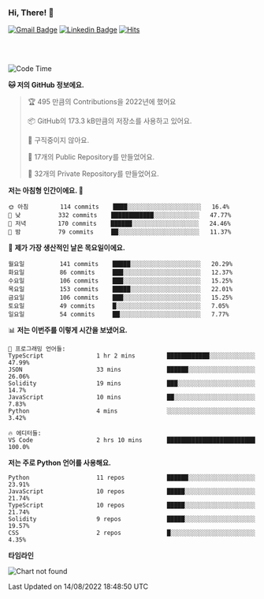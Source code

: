 ### Hi, There! 👋


[![Gmail Badge](https://img.shields.io/badge/-725psh@gmail.com-c14438?style=flat&logo=Gmail&logoColor=white&link=mailto:725psh@gmail.com)](mailto:725psh@gmail.com) 
[![Linkedin Badge](https://img.shields.io/badge/-soohanpark-0072b1?style=flat&logo=Linkedin&logoColor=white&link=https://www.linkedin.com/in/soohanpark/)](https://www.linkedin.com/in/soohanpark/) 
[![Hits](https://hits.seeyoufarm.com/api/count/incr/badge.svg?url=https%3A%2F%2Fgithub.com%2FSoohan-Park&count_bg=%23000000&title_bg=%23828282&icon=gradle.svg&icon_color=%23FFFFFF&title=Visited&edge_flat=false)](https://hits.seeyoufarm.com)  

<br />
<br />

<!--START_SECTION:waka-->
![Code Time](http://img.shields.io/badge/Code%20Time-208%20hrs%2033%20mins-blue)

**🐱 저의 GitHub 정보에요.** 

> 🏆 495 만큼의 Contributions을 2022년에 했어요
 > 
> 📦 GitHub의 173.3 kB만큼의 저장소를 사용하고 있어요. 
 > 
> 🚫 구직중이지 않아요.
 > 
> 📜 17개의 Public Repository를 만들었어요. 
 > 
> 🔑 32개의 Private Repository를 만들었어요.  
 > 
**저는 아침형 인간이에요. 🐤** 

```text
🌞 아침         114 commits    ████░░░░░░░░░░░░░░░░░░░░░   16.4% 
🌆 낮　         332 commits    ████████████░░░░░░░░░░░░░   47.77% 
🌃 저녁         170 commits    ██████░░░░░░░░░░░░░░░░░░░   24.46% 
🌙 밤　         79 commits     ██░░░░░░░░░░░░░░░░░░░░░░░   11.37%

```
📅 **제가 가장 생산적인 날은 목요일이에요.** 

```text
월요일          141 commits    █████░░░░░░░░░░░░░░░░░░░░   20.29% 
화요일          86 commits     ███░░░░░░░░░░░░░░░░░░░░░░   12.37% 
수요일          106 commits    ███░░░░░░░░░░░░░░░░░░░░░░   15.25% 
목요일          153 commits    █████░░░░░░░░░░░░░░░░░░░░   22.01% 
금요일          106 commits    ███░░░░░░░░░░░░░░░░░░░░░░   15.25% 
토요일          49 commits     █░░░░░░░░░░░░░░░░░░░░░░░░   7.05% 
일요일          54 commits     ██░░░░░░░░░░░░░░░░░░░░░░░   7.77%

```


📊 **저는 이번주를 이렇게 시간을 보냈어요.** 

```text
💬 프로그래밍 언어들: 
TypeScript               1 hr 2 mins         ████████████░░░░░░░░░░░░░   47.99% 
JSON                     33 mins             ██████░░░░░░░░░░░░░░░░░░░   26.06% 
Solidity                 19 mins             ███░░░░░░░░░░░░░░░░░░░░░░   14.7% 
JavaScript               10 mins             ██░░░░░░░░░░░░░░░░░░░░░░░   7.83% 
Python                   4 mins              ░░░░░░░░░░░░░░░░░░░░░░░░░   3.42%

🔥 에디터들: 
VS Code                  2 hrs 10 mins       █████████████████████████   100.0%

```

**저는 주로 Python 언어를 사용해요.** 

```text
Python                   11 repos            ██████░░░░░░░░░░░░░░░░░░░   23.91% 
JavaScript               10 repos            █████░░░░░░░░░░░░░░░░░░░░   21.74% 
TypeScript               10 repos            █████░░░░░░░░░░░░░░░░░░░░   21.74% 
Solidity                 9 repos             █████░░░░░░░░░░░░░░░░░░░░   19.57% 
CSS                      2 repos             █░░░░░░░░░░░░░░░░░░░░░░░░   4.35%

```


**타임라인**

![Chart not found](https://raw.githubusercontent.com/Soohan-Park/Soohan-Park/master/charts/bar_graph.png) 


 Last Updated on 14/08/2022 18:48:50 UTC
<!--END_SECTION:waka-->

